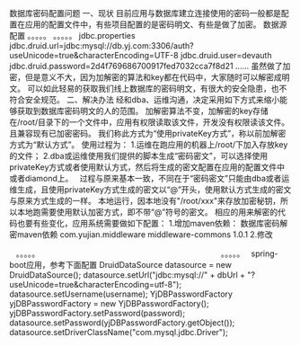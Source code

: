 数据库密码配置问题
一、现状
目前应用与数据库建立连接使用的密码一般都是配置在应用的配置文件中，有些项目配置的是密码明文、有些是做了加密。
数据源配置 
<bean id="dataSource" class="com.alibaba.druid.pool.DruidDataSource" init-method="init" destroy-method="close">
    。。。。。
    <property name="password">
        <!--<value>${jdbc.druid.password}</value>-->
        <bean class="com.yujian.sso.common.support.EncryptDBPasswordFactory">
            <property name="password" value="${jdbc.druid.password}"/>
        </bean>
    </property>
   。。。。。
</bean>
jdbc.properties 
jdbc.druid.url=jdbc:mysql://db.yj.com:3306/auth?useUnicode=true&characterEncoding=UTF-8
jdbc.druid.user=devauth
jdbc.druid.password=2d4f769686700917fed7032cca7f8d21
......
虽然做了加密，但是意义不大，因为加解密的算法和key都在代码中，大家随时可以解密成明文。
可以如此轻易的获取我们线上数据库的密码明文，有很大的安全隐患，也不符合安全规范。
二、解决办法
经和dba、运维沟通，决定采用如下方式来缩小能够获取到数据库密码明文的人的范围。
加解密算法不变，加解密的key存储在/root/目录下的一个文件中，应用有权限读取该文件，开发没有权限读该文件。且兼容现有已加密密码。
我们称此方式为“使用privateKey方式”，称以前加解密方式为“默认方式”。
使用过程为：
1.运维在跑应用的机器上/root/下加入存放key的文件；
2.dba或运维使用我们提供的脚本生成“密码密文”，可以选择使用privateKey方式或者使用默认方式，然后将生成的密文配置在应用的配置文件中或者diamond上。
 
过程与原来基本一致，不同在于“密码密文”只能由dba或者运维生成，且使用privateKey方式生成的密文以“@”开头，使用默认方式生成的密文与原来方式生成的一样。
本地运行，因本地没有"/root/xxx"来存放加密秘钥，所以本地跑需要使用默认加密方式，即不带“@”符号的密文。
相应的用来解密的代码也要有些变化，应用系统需要做如下配置：
1.增加maven依赖：
数据库密码解密maven依赖 
<dependency>
<groupId>com.yujian.middleware</groupId>
<artifactId>middleware-commons</artifactId>
<version>1.0.1</version>
</dependency>
2.修改

<bean id="dataSource" class="com.alibaba.druid.pool.DruidDataSource" init-method="init" destroy-method="close">
   。。。。。
   <property name="password">
                  <bean class="com.yujian.middleware.commons.support.WdDBPasswordFactory">    <!--  修改为新的类  -->
                            <property name="password" value="${jdbc.druid.password}"/>
                    </bean>
     </property>
。。。。。
</bean>
 
spring-boot应用，参考下面配置
DruidDataSource datasource = new DruidDataSource();
datasource.setUrl("jdbc:mysql://" + dbUrl + "?useUnicode=true&characterEncoding=utf-8");
datasource.setUsername(username);
YjDBPasswordFactory yjDBPasswordFactory = new YjDBPasswordFactory();
yjDBPasswordFactory.setPassword(password);
datasource.setPassword(yjDBPasswordFactory.getObject());
datasource.setDriverClassName("com.mysql.jdbc.Driver");
